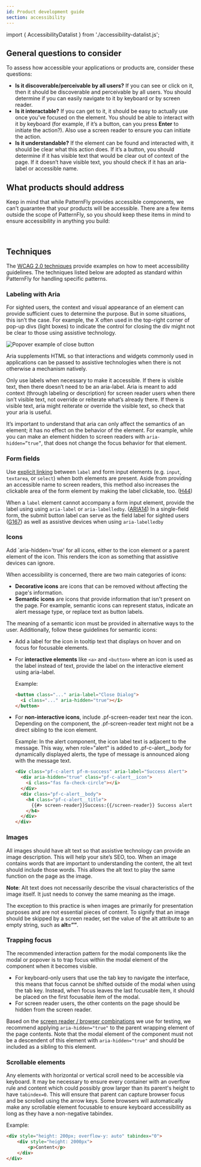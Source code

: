 ```yaml
---
id: Product development guide
section: accessibility
---
```

import { AccessibilityDatalist } from './accessibility-datalist.js';

## General questions to consider

To assess how accessible your applications or products are, consider these questions:
- **Is it discoverable/perceivable by all users?** If you can see or click on it, then it should be discoverable and perceivable by all users. You should determine if you can easily navigate to it by keyboard or by screen reader.
- **Is it interactable?** If you can get to it, it should be easy to actually use once you’ve focused on the element. You should be able to interact with it by keyboard (for example, if it’s a button, can you press **Enter** to initiate the action?). Also use a screen reader to ensure you can initiate the action.
- **Is it understandable?** If the element can be found and interacted with, it should be clear what this action does. If it’s a button, you should determine if it has visible text that would be clear out of context of the page. If it doesn’t have visible text, you should check if it has an aria-label or accessible name.


## What products should address

Keep in mind that while PatternFly provides accessible components, we can't guarantee that your products will be accessible. There are a few items outside the scope of PatternFly, so you should keep these items in mind to ensure accessibility in anything you build: 
<br />


<AccessibilityDatalist />

<br />

## Techniques
The [WCAG 2.0 techniques](https://www.w3.org/TR/WCAG20-TECHS/Overview.html#contents) provide examples on how to meet accessibility guidelines. The techniques listed below are adopted as standard within PatternFly for handling specific patterns.


### Labeling with Aria
For sighted users, the context and visual appearance of an element can provide sufficient cues to determine the purpose. But in some situations, this isn’t the case. For example, the X often used in the top-right corner of pop-up divs (light boxes) to indicate the control for closing the div might not be clear to those using assistive technology. 

<img src="./Popover.png" alt="Popover example of close button" />

Aria supplements HTML so that interactions and widgets commonly used in applications can be passed to assistive technologies when there is not otherwise a mechanism natively. 

Only use labels when necessary to make it accessible. If there is visible text, then there doesn’t need to be an aria-label. Aria is meant to add context (through labeling or description) for screen reader users when there isn’t visible text, not override or reiterate what’s already there. If there is visible text, aria might reiterate or override the visible text, so check that your aria is useful.

It’s important to understand that aria can only affect the semantics of an element; it has no effect on the behavior of the element. For example, while you can make an element hidden to screen readers with `aria-hidden=”true”`, that does not change the focus behavior for that element.


### Form fields

Use [explicit linking](https://www.w3.org/TR/WCAG20-TECHS/H44.html) between `label` and form input elements (e.g. `input`, `textarea`, or `select`) when both elements are present. Aside from providing an accessible name to screen readers, this method also increases the clickable area of the form element by making the label clickable, too. ([H44](//www.w3.org/TR/WCAG20-TECHS/H44.html))

When a `label` element cannot accompany a form input element, provide the label using using `aria-label` or `aria-labelledby`. ([ARIA14](//www.w3.org/TR/WCAG20-TECHS/ARIA14.html)) In a single-field form, the submit button label can serve as the field label for sighted users ([G167](//www.w3.org/TR/WCAG20-TECHS/general.html#G167)) as well as assistive devices when using `aria-labelledby`


### Icons

Add `aria-hidden='true' for all icons, either to the icon element or a parent element of the icon. This renders the icon as something that assistive devices can ignore.

When accessibility is concerned, there are two main categories of icons:
- **Decorative icons** are icons that can be removed without affecting the page's information.
- **Semantic icons** are icons that provide information that isn't present on the page. For example, semantic icons can represent status, indicate an alert message type, or replace text as button labels.

The meaning of a semantic icon must be provided in alternative ways to the user. Additionally, follow these guidelines for semantic icons:

- Add a label for the icon in tooltip text that displays on hover and on focus for focusable elements. 

- For **interactive elements** like `<a>` and `<button>` where an icon is used as the label instead of text, provide the label on the interactive element using aria-label. 

  Example: 

    ```html noLive
    <button class="..." aria-label="Close Dialog">
      <i class="..." aria-hidden="true"></i>
    </button>
    ```

- For **non-interactive icons**, include .pf-screen-reader text near the icon. Depending on the component, the .pf-screen-reader text might not be a direct sibling to the icon element.  

  Example: In the alert component, the icon label text is adjacent to the message. This way, when role="alert" is added to .pf-c-alert__body for dynamically displayed alerts, the type of message is announced along with the message text.

    ```html noLive
    <div class="pf-c-alert pf-m-success" aria-label="Success Alert">
      <div aria-hidden="true" class="pf-c-alert__icon">
        <i class="fas fa-check-circle"></i>
      </div>
      <div class="pf-c-alert__body">
        <h4 class="pf-c-alert__title">
          {{#> screen-reader}}Success:{{/screen-reader}} Success alert title
        </h4>
      </div>
    </div>
    ```

### Images
All images should have alt text so that assistive technology can provide an image description. This will help your site’s SEO, too. When an image contains words that are important to understanding the content, the alt text should include those words. This allows the alt text to play the same function on the page as the image. 

**Note**: Alt text does not necessarily describe the visual characteristics of the image itself. It just needs to convey the same meaning as the image. 

The exception to this practice is when images are primarily for presentation purposes and are not essential pieces of content. To signify that an image should be skipped by a screen reader, set the value of the alt attribute to an empty string, such as **alt=””**.

### Trapping focus
The recommended interaction pattern for the modal components like the modal or popover is to trap focus within the modal element of the component when it becomes visible.  

- For keyboard-only users that use the tab key to navigate the interface, this means that focus cannot be shifted outside of the modal when using the tab key. Instead, when focus leaves the last focusable item, it should be placed on the first focusable item of the modal. 
- For screen reader users, the other contents on the page should be hidden from the screen reader.

Based on the [screen reader / browser combinations](https://www.patternfly.org/v4/get-started/accessibility-guide#testing) we use for testing, we recommend applying `aria-hidden="true"` to the parent wrapping element of the page contents. Note that the modal element of the component must not be a descendent of this element with `aria-hidden="true"` and should be included as a sibling to this element.

### Scrollable elements
Any elements with horizontal or vertical scroll need to be accessible via keyboard. It may be necessary to ensure every 
container with an overflow rule and content which could possibly grow larger than its parent's height to have 
`tabindex=0`. This will ensure that parent can capture browser focus and be scrolled using the arrow keys. Some browsers
will automatically make any scrollable element focusable to ensure keyboard accessibility as long as they have a 
non-negative tabindex.

Example:
```html noLive
<div style="height: 200px; overflow-y: auto" tabindex="0">
    <div style="height: 2000px">
        <p>Content</p>
    </div>
</div>
```